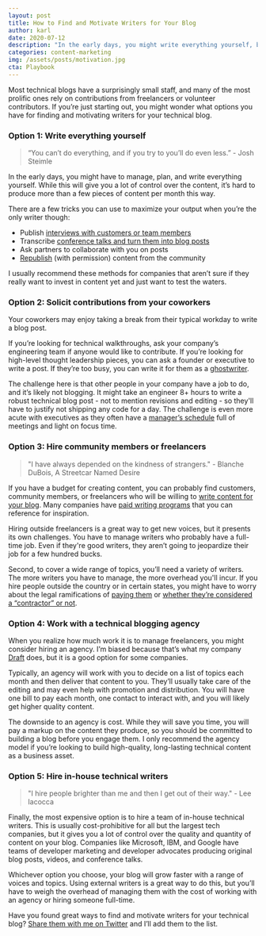 ```yaml
---
layout: post
title: How to Find and Motivate Writers for Your Blog
author: karl
date: 2020-07-12
description: "In the early days, you might write everything yourself, but this won't scale. In this post, we explore some options for finding technical writers for your blog."
categories: content-marketing
img: /assets/posts/motivation.jpg
cta: Playbook
---
```


Most technical blogs have a surprisingly small staff, and many of the most prolific ones rely on contributions from freelancers or volunteer contributors. If you’re just starting out, you might wonder what options you have for finding and motivating writers for your technical blog.

### Option 1: Write everything yourself

> “You can’t do everything, and if you try to you’ll do even less.” - Josh Steimle

In the early days, you might have to manage, plan, and write everything yourself. While this will give you a lot of control over the content, it’s hard to produce more than a few pieces of content per month this way.

There are a few tricks you can use to maximize your output when you’re the only writer though:

*   Publish [interviews with customers or team members](https://www.codeinwp.com/blog/guide-to-blog-interviews/)
*   Transcribe [conference talks and turn them into blog posts](https://draft.dev/learn/conference-talk-to-post)
*   Ask partners to collaborate with you on posts
*   [Republish](https://www.impulsecreative.com/blog/best-practices-for-reposting-blogs-aka-content-syndication) (with permission) content from the community

I usually recommend these methods for companies that aren’t sure if they really want to invest in content yet and just want to test the waters.

<!-- signup -->

### Option 2: Solicit contributions from your coworkers

Your coworkers may enjoy taking a break from their typical workday to write a blog post.

If you’re looking for technical walkthroughs, ask your company’s engineering team if anyone would like to contribute. If you’re looking for high-level thought leadership pieces, you can ask a founder or executive to write a post. If they’re too busy, you can write it for them as a [ghostwriter](https://www.entrepreneur.com/article/280519).

The challenge here is that other people in your company have a job to do, and it’s likely not blogging. It might take an engineer 8+ hours to write a robust technical blog post - not to mention revisions and editing - so they'll have to justify not shipping any code for a day. The challenge is even more acute with executives as they often have a [manager’s schedule](http://www.paulgraham.com/makersschedule.html) full of meetings and light on focus time.

### Option 3: Hire community members or freelancers

> "I have always depended on the kindness of strangers." - Blanche DuBois, A Streetcar Named Desire

If you have a budget for creating content, you can probably find customers, community members, or freelancers who will be willing to [write content for your blog](/learn/technical-writer-for-hire). Many companies have [paid writing programs](https://github.com/malgamves/CommunityWriterPrograms) that you can reference for inspiration.

Hiring outside freelancers is a great way to get new voices, but it presents its own challenges. You have to manage writers who probably have a full-time job. Even if they're good writers, they aren’t going to jeopardize their job for a few hundred bucks.

Second, to cover a wide range of topics, you’ll need a variety of writers. The more writers you have to manage, the more overhead you'll incur. If you hire people outside the country or in certain states, you might have to worry about the legal ramifications of [paying them](/learn/paying-freelance-writers) or [whether they’re considered a “contractor” or not](https://www.thebalancesmb.com/what-is-the-abc-test-for-independent-contractors-4586615).

### Option 4: Work with a technical blogging agency

When you realize how much work it is to manage freelancers, you might consider hiring an agency. I’m biased because that’s what my company [Draft](https://draft.dev/) does, but it is a good option for some companies.

Typically, an agency will work with you to decide on a list of topics each month and then deliver that content to you. They’ll usually take care of the editing and may even help with promotion and distribution. You will have one bill to pay each month, one contact to interact with, and you will likely get higher quality content.

The downside to an agency is cost. While they will save you time, you will pay a markup on the content they produce, so you should be committed to building a blog before you engage them. I only recommend the agency model if you’re looking to build high-quality, long-lasting technical content as a business asset.

### Option 5: Hire in-house technical writers

> "I hire people brighter than me and then I get out of their way." - Lee Iacocca

Finally, the most expensive option is to hire a team of in-house technical writers. This is usually cost-prohibitive for all but the largest tech companies, but it gives you a lot of control over the quality and quantity of content on your blog. Companies like Microsoft, IBM, and Google have teams of developer marketing and developer advocates producing original blog posts, videos, and conference talks.

Whichever option you choose, your blog will grow faster with a range of voices and topics. Using external writers is a great way to do this, but you’ll have to weigh the overhead of managing them with the cost of working with an agency or hiring someone full-time.

Have you found great ways to find and motivate writers for your technical blog? [Share them with me on Twitter](https://twitter.com/karllhughes) and I’ll add them to the list.
